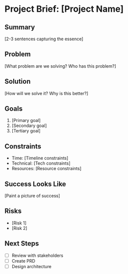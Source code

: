# Project Brief: [Project Name]

## Summary
[2-3 sentences capturing the essence]

## Problem
[What problem are we solving? Who has this problem?]

## Solution
[How will we solve it? Why is this better?]

## Goals
1. [Primary goal]
2. [Secondary goal]
3. [Tertiary goal]

## Constraints
- Time: [Timeline constraints]
- Technical: [Tech constraints]
- Resources: [Resource constraints]

## Success Looks Like
[Paint a picture of success]

## Risks
- [Risk 1]
- [Risk 2]

## Next Steps
- [ ] Review with stakeholders
- [ ] Create PRD
- [ ] Design architecture